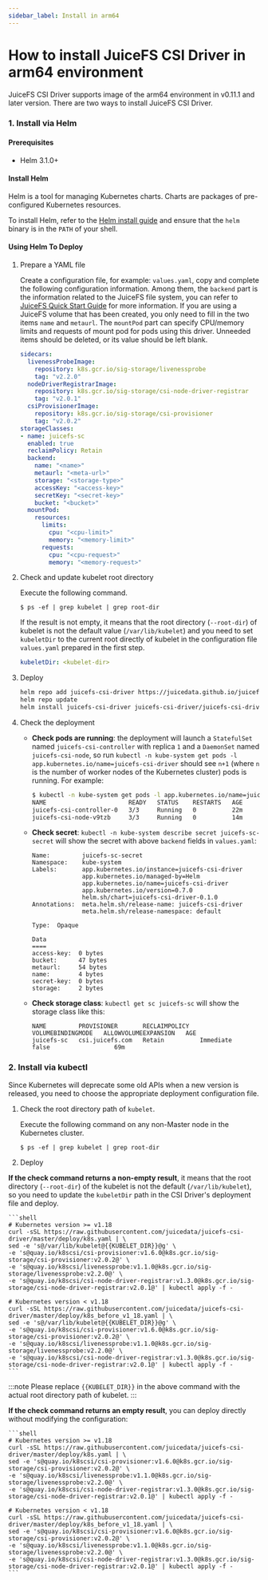 ```yaml
---
sidebar_label: Install in arm64
---
```


# How to install JuiceFS CSI Driver in arm64 environment

JuiceFS CSI Driver supports image of the arm64 environment in v0.11.1 and later version. There are two ways to install JuiceFS CSI Driver.

### 1. Install via Helm

#### Prerequisites

- Helm 3.1.0+

#### Install Helm

Helm is a tool for managing Kubernetes charts. Charts are packages of pre-configured Kubernetes resources.

To install Helm, refer to the [Helm install guide](https://github.com/helm/helm#install) and ensure that the `helm` binary is in the `PATH` of your shell.

#### Using Helm To Deploy

1. Prepare a YAML file

    Create a configuration file, for example: `values.yaml`, copy and complete the following configuration information. Among them, the `backend` part is the information related to the JuiceFS file system, you can refer to [JuiceFS Quick Start Guide](https://github.com/juicedata/juicefs/blob/main/docs/zh_cn/quick_start_guide.md) for more information. If you are using a JuiceFS volume that has been created, you only need to fill in the two items `name` and `metaurl`. The `mountPod` part can specify CPU/memory limits and requests of mount pod for pods using this driver. Unneeded items should be deleted, or its value should be left blank.

    ```yaml
    sidecars:
      livenessProbeImage:
        repository: k8s.gcr.io/sig-storage/livenessprobe
        tag: "v2.2.0"
      nodeDriverRegistrarImage:
        repository: k8s.gcr.io/sig-storage/csi-node-driver-registrar
        tag: "v2.0.1"
      csiProvisionerImage:
        repository: k8s.gcr.io/sig-storage/csi-provisioner
        tag: "v2.0.2"
    storageClasses:
    - name: juicefs-sc
      enabled: true
      reclaimPolicy: Retain
      backend:
        name: "<name>"
        metaurl: "<meta-url>"
        storage: "<storage-type>"
        accessKey: "<access-key>"
        secretKey: "<secret-key>"
        bucket: "<bucket>"
      mountPod:
        resources:
          limits:
            cpu: "<cpu-limit>"
            memory: "<memory-limit>"
          requests:
            cpu: "<cpu-request>"
            memory: "<memory-request>"
    ```

2. Check and update kubelet root directory

   Execute the following command.

   ```shell
   $ ps -ef | grep kubelet | grep root-dir
   ```

   If the result is not empty, it means that the root directory (`--root-dir`) of kubelet is not the default value (`/var/lib/kubelet`) and you need to set `kubeletDir` to the current root directly of kubelet in the configuration file `values.yaml` prepared in the first step.

   ```yaml
   kubeletDir: <kubelet-dir>
   ```

3. Deploy

   ```sh
   helm repo add juicefs-csi-driver https://juicedata.github.io/juicefs-csi-driver/
   helm repo update
   helm install juicefs-csi-driver juicefs-csi-driver/juicefs-csi-driver -n kube-system -f ./values.yaml
   ```

4. Check the deployment

    - **Check pods are running**: the deployment will launch a `StatefulSet` named `juicefs-csi-controller` with replica `1` and a `DaemonSet` named `juicefs-csi-node`, so run `kubectl -n kube-system get pods -l app.kubernetes.io/name=juicefs-csi-driver` should see `n+1` (where `n` is the number of worker nodes of the Kubernetes cluster) pods is running. For example:

      ```sh
      $ kubectl -n kube-system get pods -l app.kubernetes.io/name=juicefs-csi-driver
      NAME                       READY   STATUS    RESTARTS   AGE
      juicefs-csi-controller-0   3/3     Running   0          22m
      juicefs-csi-node-v9tzb     3/3     Running   0          14m
      ```

    - **Check secret**: `kubectl -n kube-system describe secret juicefs-sc-secret` will show the secret with above `backend` fields in `values.yaml`:

      ```
      Name:         juicefs-sc-secret
      Namespace:    kube-system
      Labels:       app.kubernetes.io/instance=juicefs-csi-driver
                    app.kubernetes.io/managed-by=Helm
                    app.kubernetes.io/name=juicefs-csi-driver
                    app.kubernetes.io/version=0.7.0
                    helm.sh/chart=juicefs-csi-driver-0.1.0
      Annotations:  meta.helm.sh/release-name: juicefs-csi-driver
                    meta.helm.sh/release-namespace: default
 
      Type:  Opaque
 
      Data
      ====
      access-key:  0 bytes
      bucket:      47 bytes
      metaurl:     54 bytes
      name:        4 bytes
      secret-key:  0 bytes
      storage:     2 bytes
      ```

    - **Check storage class**: `kubectl get sc juicefs-sc` will show the storage class like this:

      ```
      NAME         PROVISIONER       RECLAIMPOLICY   VOLUMEBINDINGMODE   ALLOWVOLUMEEXPANSION   AGE
      juicefs-sc   csi.juicefs.com   Retain          Immediate           false                  69m
      ```
      
### 2. Install via kubectl

Since Kubernetes will deprecate some old APIs when a new version is released, you need to choose the appropriate deployment configuration file.

1. Check the root directory path of `kubelet`.

    Execute the following command on any non-Master node in the Kubernetes cluster.

    ```shell
    $ ps -ef | grep kubelet | grep root-dir
    ```

2. Deploy

**If the check command returns a non-empty result**, it means that the root directory (`--root-dir`) of the kubelet is not the default (`/var/lib/kubelet`), so you need to update the `kubeletDir` path in the CSI Driver's deployment file and deploy.

    ```shell
    # Kubernetes version >= v1.18
    curl -sSL https://raw.githubusercontent.com/juicedata/juicefs-csi-driver/master/deploy/k8s.yaml | \
    sed -e 's@/var/lib/kubelet@{{KUBELET_DIR}}@g' \
    -e 's@quay.io/k8scsi/csi-provisioner:v1.6.0@k8s.gcr.io/sig-storage/csi-provisioner:v2.0.2@' \
    -e 's@quay.io/k8scsi/livenessprobe:v1.1.0@k8s.gcr.io/sig-storage/livenessprobe:v2.2.0@' \
    -e 's@quay.io/k8scsi/csi-node-driver-registrar:v1.3.0@k8s.gcr.io/sig-storage/csi-node-driver-registrar:v2.0.1@' | kubectl apply -f -

    # Kubernetes version < v1.18
    curl -sSL https://raw.githubusercontent.com/juicedata/juicefs-csi-driver/master/deploy/k8s_before_v1_18.yaml | \
    sed -e 's@/var/lib/kubelet@{{KUBELET_DIR}}@g' \
    -e 's@quay.io/k8scsi/csi-provisioner:v1.6.0@k8s.gcr.io/sig-storage/csi-provisioner:v2.0.2@' \
    -e 's@quay.io/k8scsi/livenessprobe:v1.1.0@k8s.gcr.io/sig-storage/livenessprobe:v2.2.0@' \
    -e 's@quay.io/k8scsi/csi-node-driver-registrar:v1.3.0@k8s.gcr.io/sig-storage/csi-node-driver-registrar:v2.0.1@' | kubectl apply -f -
    ```

:::note
Please replace `{{KUBELET_DIR}}` in the above command with the actual root directory path of kubelet.
:::

**If the check command returns an empty result**, you can deploy directly without modifying the configuration:

    ```shell
    # Kubernetes version >= v1.18
    curl -sSL https://raw.githubusercontent.com/juicedata/juicefs-csi-driver/master/deploy/k8s.yaml | \
    sed -e 's@quay.io/k8scsi/csi-provisioner:v1.6.0@k8s.gcr.io/sig-storage/csi-provisioner:v2.0.2@' \
    -e 's@quay.io/k8scsi/livenessprobe:v1.1.0@k8s.gcr.io/sig-storage/livenessprobe:v2.2.0@' \
    -e 's@quay.io/k8scsi/csi-node-driver-registrar:v1.3.0@k8s.gcr.io/sig-storage/csi-node-driver-registrar:v2.0.1@' | kubectl apply -f -

    # Kubernetes version < v1.18
    curl -sSL https://raw.githubusercontent.com/juicedata/juicefs-csi-driver/master/deploy/k8s_before_v1_18.yaml | \
    sed -e 's@quay.io/k8scsi/csi-provisioner:v1.6.0@k8s.gcr.io/sig-storage/csi-provisioner:v2.0.2@' \
    -e 's@quay.io/k8scsi/livenessprobe:v1.1.0@k8s.gcr.io/sig-storage/livenessprobe:v2.2.0@' \
    -e 's@quay.io/k8scsi/csi-node-driver-registrar:v1.3.0@k8s.gcr.io/sig-storage/csi-node-driver-registrar:v2.0.1@' | kubectl apply -f -
    ```
